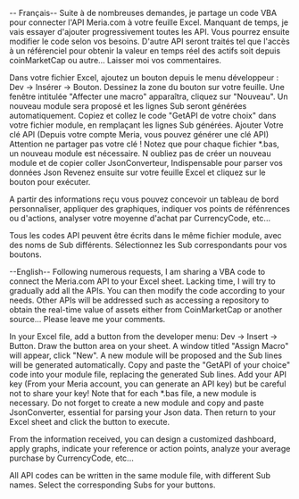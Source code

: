 -- Français--
Suite à de nombreuses demandes, je partage un code VBA pour connecter l'API Meria.com à votre feuille Excel. 
Manquant de temps, je vais essayer d'ajouter progressivement toutes les API. 
Vous pourrez ensuite modifier le code selon vos besoins.
D'autre API seront traités tel que l'accès à un référenciel pour obtenir la valeur en temps réel des actifs soit depuis coinMarketCap ou autre...
Laisser moi vos commentaires.

Dans votre fichier Excel, 
ajoutez un bouton depuis le menu développeur : Dev → Insérer → Bouton. 
Dessinez la zone du bouton sur votre feuille. Une fenêtre intitulée "Affecter une macro" apparaîtra, 
cliquez sur "Nouveau". Un nouveau module sera proposé et les lignes Sub seront générées automatiquement. 
Copiez et collez le code  "GetAPI de votre choix" dans votre fichier module, en remplaçant les lignes Sub générées. 
Ajouter Votre clé API (Depuis votre compte Meria, vous pouvez générer une clé API) Attention ne partager pas votre clé !
Notez que pour chaque fichier *.bas, un nouveau module est nécessaire.
N oubliez pas de créer un nouveau module et de copier coller JsonConverteur, Indispensable pour parser vos données Json
Revenez ensuite sur votre feuille Excel et cliquez sur le bouton pour exécuter.

A partir des informations reçu vous pouvez concevoir un tableau de bord personnaliser, appliquer des graphiques, indiquer vos points de réfénrences ou d'actions, analyser votre moyenne d'achat par CurrencyCode, etc...

Tous les codes API peuvent être écrits dans le même fichier module, avec des noms de Sub différents. Sélectionnez les Sub correspondants pour vos boutons.

--English--
Following numerous requests, I am sharing a VBA code to connect the Meria.com API to your Excel sheet. Lacking time, I will try to gradually add all the APIs. You can then modify the code according to your needs. Other APIs will be addressed such as accessing a repository to obtain the real-time value of assets either from CoinMarketCap or another source... Please leave me your comments.

In your Excel file, add a button from the developer menu: Dev → Insert → Button. Draw the button area on your sheet. A window titled "Assign Macro" will appear, click "New". A new module will be proposed and the Sub lines will be generated automatically. Copy and paste the "GetAPI of your choice" code into your module file, replacing the generated Sub lines. Add your API key (From your Meria account, you can generate an API key) but be careful not to share your key! Note that for each *.bas file, a new module is necessary. Do not forget to create a new module and copy and paste JsonConverter, essential for parsing your Json data. Then return to your Excel sheet and click the button to execute.

From the information received, you can design a customized dashboard, apply graphs, indicate your reference or action points, analyze your average purchase by CurrencyCode, etc...

All API codes can be written in the same module file, with different Sub names. Select the corresponding Subs for your buttons.
